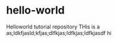 # hello-world
Helloworld tutorial repository
THis is a as;ldkfjasld;kfjas;dlfkjas;ldfkjas;ldfkjasdf
hi
